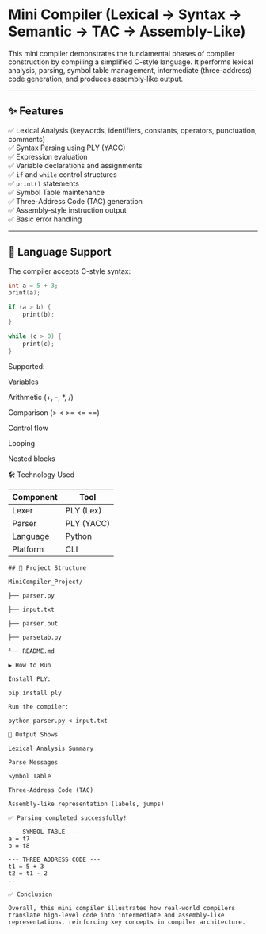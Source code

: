 # Mini Compiler (Lexical → Syntax → Semantic → TAC → Assembly-Like)

This mini compiler demonstrates the fundamental phases of compiler construction by compiling a simplified C-style language. It performs lexical analysis, parsing, symbol table management, intermediate (three-address) code generation, and produces assembly-like output.

---

## ✨ Features

✅ Lexical Analysis (keywords, identifiers, constants, operators, punctuation, comments)\
✅ Syntax Parsing using PLY (YACC)\
✅ Expression evaluation\
✅ Variable declarations and assignments\
✅ `if` and `while` control structures\
✅ `print()` statements\
✅ Symbol Table maintenance\
✅ Three-Address Code (TAC) generation\
✅ Assembly-style instruction output\
✅ Basic error handling

---

## 🧠 Language Support

The compiler accepts C-style syntax:

```c
int a = 5 + 3;
print(a);

if (a > b) {
    print(b);
}

while (c > 0) {
    print(c);
}
```

Supported:

Variables

Arithmetic (+, -, \*, /)

Comparison (> < >= <= ==)

Control flow

Looping

Nested blocks

🛠️ Technology Used

| Component | Tool       |
| --------- | ---------- |
| Lexer     | PLY (Lex)  |
| Parser    | PLY (YACC) |
| Language  | Python     |
| Platform  | CLI        |

```
## 📁 Project Structure

MiniCompiler_Project/

├── parser.py

├── input.txt

├── parser.out

├── parsetab.py

└── README.md

▶️ How to Run

Install PLY:

pip install ply

Run the compiler:

python parser.py < input.txt

📌 Output Shows

Lexical Analysis Summary

Parse Messages

Symbol Table

Three-Address Code (TAC)

Assembly-like representation (labels, jumps)

✅ Parsing completed successfully!

--- SYMBOL TABLE ---
a = t7
b = t8

--- THREE ADDRESS CODE ---
t1 = 5 + 3
t2 = t1 - 2
...

✅ Conclusion

Overall, this mini compiler illustrates how real-world compilers translate high-level code into intermediate and assembly-like representations, reinforcing key concepts in compiler architecture.
```
